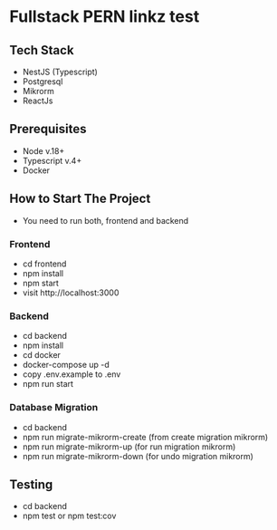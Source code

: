 # Fullstack PERN linkz test

## Tech Stack
- NestJS (Typescript)
- Postgresql
- Mikrorm
- ReactJs

## Prerequisites
- Node v.18+
- Typescript v.4+
- Docker

## How to Start The Project
- You need to run both, frontend and backend

### Frontend
- cd frontend
- npm install
- npm start
- visit http://localhost:3000

### Backend
- cd backend
- npm install
- cd docker
- docker-compose up -d
- copy .env.example to .env
- npm run start

### Database Migration
- cd backend
- npm run migrate-mikrorm-create (from create migration mikrorm)
- npm run migrate-mikrorm-up (for run migration mikrorm)
- npm run migrate-mikrorm-down (for undo migration mikrorm)

## Testing
- cd backend
- npm test or npm test:cov

